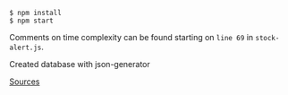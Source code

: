    $ npm install
    $ npm start

Comments on time complexity can be found starting on `line 69` in `stock-alert.js`.

Created database with json-generator

[Sources](http://beta.json-generator.com/EkPgkXq1Z)
